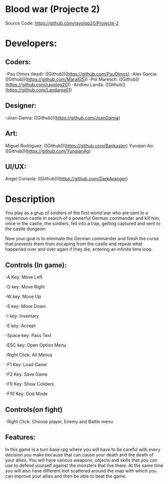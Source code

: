 # Blood war (Projecte 2) 
Source Code: https://github.com/rayolop20/Projecte-2

# Developers:

## Coders:
-Pau Olmos (lead): ([Github])(https://github.com/PauOlmos)
-Alex Garcia: ([Github])(https://github.com/MaralGS))
-Pol Maresch: ([Github])(https://github.com/rayolop20))
-Andreu Landa:  ([Github])(https://github.com/Landama01)

## Designer:
-Joan Damia: ([Github])(https://github.com/JoanDamia)

## Art:
Miguel Rodriguez: ([Github])(https://github.com/Bankaster)
Yunqian Ao: ([Github])(https://github.com/YunqianAo)

## UI/UX:
Angel Consola: ([Github])(https://github.com/DarkAvanger)


# Description
You play as a grup of soldiers of the first world war who
are sent to a mysterious castle in search of a powerful German 
commander and kill him, once in the castle, the soldiers, fell 
into a trap, getting captured and sent to the castle dungeon.  

Now your goal is to eliminate the German commander and finish 
the curse that prevents them from escaping from the castle 
and repeat what happened over and over again if they die, 
entering an infinite time loop.



## Controls (In game):
 -A Key: Move Left
 
 -D key: Move Right 
 
 -W key: Move Up
 
 -S key: Move Down 

 -I key: Inventary

 -E key: Accept 

 -Space key: Pass Text

 -ESC key: Open Option Menu

 -Right Click: All Menus

 -F1 Key: Load Game

 -F2 Key: Save Game
 
 -F9 Key: Show Coliders

 -F10 Key: God Mode
## Controls(on fight)

 -Right Click: Choose player, Enemy and Battle menu
 

## Features:
In this game is a turn base rpg where you will have to be careful with every decision you make because that can cause your death and the death of your allies.
You will have various weapons, objects and skills that you can use to defend yourself against the monsters that live there.
At the same time you will also have different loot scattered around the map with which you can improve your allies and then be able to beat the game.


